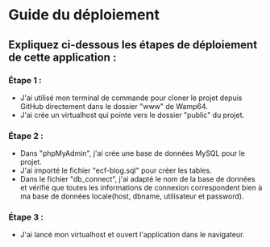 # Guide du déploiement

## Expliquez ci-dessous les étapes de déploiement de cette application :

### Étape 1 : 

- J'ai utilisé mon terminal de commande pour cloner le projet depuis GitHub directement dans le dossier "www" de Wamp64.
- J'ai crée un virtualhost qui pointe vers le dossier "public" du projet.

### Étape 2 :

* Dans "phpMyAdmin", j'ai crée une base de données MySQL pour le projet.
* J'ai importé le fichier "ecf-blog.sql" pour créer les tables.
* Dans le fichier "db_connect", j'ai adapté le nom de la base de données et vérifié que toutes les informations de connexion correspondent bien à ma base de données locale(host, dbname, utilisateur et password).

### Étape 3 :

* J'ai lancé mon virtualhost et ouvert l'application dans le navigateur.
